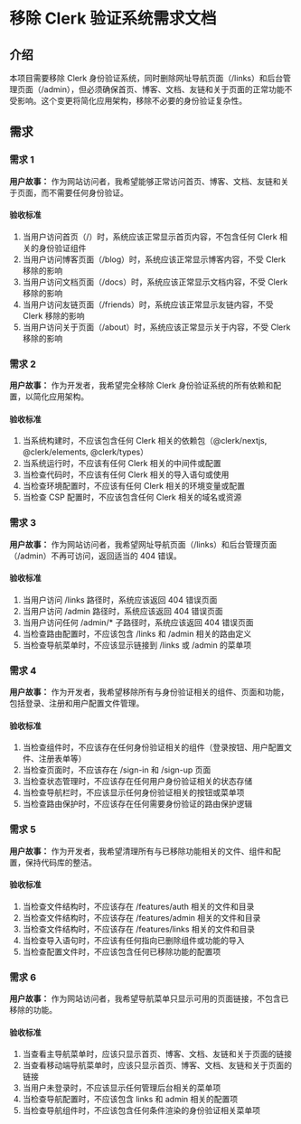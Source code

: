 # 移除 Clerk 验证系统需求文档

## 介绍

本项目需要移除 Clerk 身份验证系统，同时删除网址导航页面（/links）和后台管理页面（/admin），但必须确保首页、博客、文档、友链和关于页面的正常功能不受影响。这个变更将简化应用架构，移除不必要的身份验证复杂性。

## 需求

### 需求 1

**用户故事：** 作为网站访问者，我希望能够正常访问首页、博客、文档、友链和关于页面，而不需要任何身份验证。

#### 验收标准

1. 当用户访问首页（/）时，系统应该正常显示首页内容，不包含任何 Clerk 相关的身份验证组件
2. 当用户访问博客页面（/blog）时，系统应该正常显示博客内容，不受 Clerk 移除的影响
3. 当用户访问文档页面（/docs）时，系统应该正常显示文档内容，不受 Clerk 移除的影响
4. 当用户访问友链页面（/friends）时，系统应该正常显示友链内容，不受 Clerk 移除的影响
5. 当用户访问关于页面（/about）时，系统应该正常显示关于内容，不受 Clerk 移除的影响

### 需求 2

**用户故事：** 作为开发者，我希望完全移除 Clerk 身份验证系统的所有依赖和配置，以简化应用架构。

#### 验收标准

1. 当系统构建时，不应该包含任何 Clerk 相关的依赖包（@clerk/nextjs, @clerk/elements, @clerk/types）
2. 当系统运行时，不应该有任何 Clerk 相关的中间件或配置
3. 当检查代码时，不应该有任何 Clerk 相关的导入语句或使用
4. 当检查环境配置时，不应该有任何 Clerk 相关的环境变量或配置
5. 当检查 CSP 配置时，不应该包含任何 Clerk 相关的域名或资源

### 需求 3

**用户故事：** 作为网站访问者，我希望网址导航页面（/links）和后台管理页面（/admin）不再可访问，返回适当的 404 错误。

#### 验收标准

1. 当用户访问 /links 路径时，系统应该返回 404 错误页面
2. 当用户访问 /admin 路径时，系统应该返回 404 错误页面
3. 当用户访问任何 /admin/* 子路径时，系统应该返回 404 错误页面
4. 当检查路由配置时，不应该包含 /links 和 /admin 相关的路由定义
5. 当检查导航菜单时，不应该显示链接到 /links 或 /admin 的菜单项

### 需求 4

**用户故事：** 作为开发者，我希望移除所有与身份验证相关的组件、页面和功能，包括登录、注册和用户配置文件管理。

#### 验收标准

1. 当检查组件时，不应该存在任何身份验证相关的组件（登录按钮、用户配置文件、注册表单等）
2. 当检查页面时，不应该存在 /sign-in 和 /sign-up 页面
3. 当检查状态管理时，不应该存在任何用户身份验证相关的状态存储
4. 当检查导航栏时，不应该显示任何身份验证相关的按钮或菜单项
5. 当检查路由保护时，不应该存在任何需要身份验证的路由保护逻辑

### 需求 5

**用户故事：** 作为开发者，我希望清理所有与已移除功能相关的文件、组件和配置，保持代码库的整洁。

#### 验收标准

1. 当检查文件结构时，不应该存在 /features/auth 相关的文件和目录
2. 当检查文件结构时，不应该存在 /features/admin 相关的文件和目录
3. 当检查文件结构时，不应该存在 /features/links 相关的文件和目录
4. 当检查导入语句时，不应该有任何指向已删除组件或功能的导入
5. 当检查配置文件时，不应该包含任何已移除功能的配置项

### 需求 6

**用户故事：** 作为网站访问者，我希望导航菜单只显示可用的页面链接，不包含已移除的功能。

#### 验收标准

1. 当查看主导航菜单时，应该只显示首页、博客、文档、友链和关于页面的链接
2. 当查看移动端导航菜单时，应该只显示首页、博客、文档、友链和关于页面的链接
3. 当用户未登录时，不应该显示任何管理后台相关的菜单项
4. 当检查导航配置时，不应该包含 links 和 admin 相关的配置项
5. 当检查导航组件时，不应该包含任何条件渲染的身份验证相关菜单项